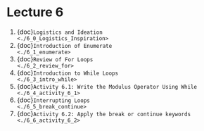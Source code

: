# Lecture 6

1. {doc}`Logistics and Ideation                                    <./6_0_Logistics_Inspiration>`
2. {doc}`Introduction of Enumerate                                 <./6_1_enumerate>`
3. {doc}`Review of For Loops                                       <./6_2_review_for>`
4. {doc}`Introduction to While Loops                               <./6_3_intro_while>`
5. {doc}`Activity 6.1: Write the Modulus Operator Using While      <./6_4_activity_6_1>`
6. {doc}`Interrupting Loops                                        <./6_5_break_continue>`
7. {doc}`Activity 6.2: Apply the break or continue keywords        <./6_6_activity_6_2>`